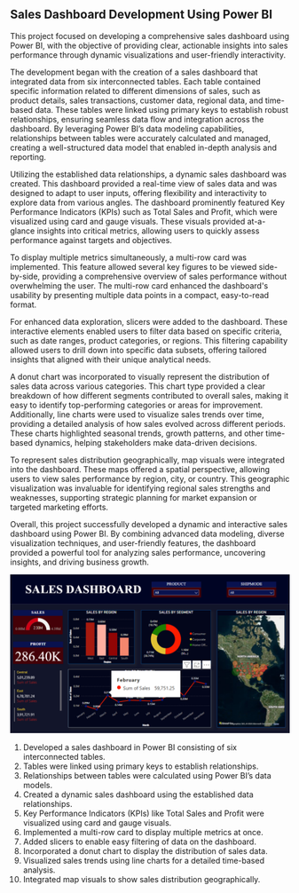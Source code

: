 Sales Dashboard Development Using Power BI
--------------------------------------------------------------------------------------------------------------------------------------------------------------------------

This project focused on developing a comprehensive sales dashboard using Power BI, with the objective of providing clear, actionable insights into sales performance through dynamic visualizations and user-friendly interactivity.

The development began with the creation of a sales dashboard that integrated data from six interconnected tables. Each table contained specific information related to different dimensions of sales, such as product details, sales transactions, customer data, regional data, and time-based data. These tables were linked using primary keys to establish robust relationships, ensuring seamless data flow and integration across the dashboard. By leveraging Power BI’s data modeling capabilities, relationships between tables were accurately calculated and managed, creating a well-structured data model that enabled in-depth analysis and reporting.

Utilizing the established data relationships, a dynamic sales dashboard was created. This dashboard provided a real-time view of sales data and was designed to adapt to user inputs, offering flexibility and interactivity to explore data from various angles. The dashboard prominently featured Key Performance Indicators (KPIs) such as Total Sales and Profit, which were visualized using card and gauge visuals. These visuals provided at-a-glance insights into critical metrics, allowing users to quickly assess performance against targets and objectives.

To display multiple metrics simultaneously, a multi-row card was implemented. This feature allowed several key figures to be viewed side-by-side, providing a comprehensive overview of sales performance without overwhelming the user. The multi-row card enhanced the dashboard's usability by presenting multiple data points in a compact, easy-to-read format.

For enhanced data exploration, slicers were added to the dashboard. These interactive elements enabled users to filter data based on specific criteria, such as date ranges, product categories, or regions. This filtering capability allowed users to drill down into specific data subsets, offering tailored insights that aligned with their unique analytical needs.

A donut chart was incorporated to visually represent the distribution of sales data across various categories. This chart type provided a clear breakdown of how different segments contributed to overall sales, making it easy to identify top-performing categories or areas for improvement. Additionally, line charts were used to visualize sales trends over time, providing a detailed analysis of how sales evolved across different periods. These charts highlighted seasonal trends, growth patterns, and other time-based dynamics, helping stakeholders make data-driven decisions.

To represent sales distribution geographically, map visuals were integrated into the dashboard. These maps offered a spatial perspective, allowing users to view sales performance by region, city, or country. This geographic visualization was invaluable for identifying regional sales strengths and weaknesses, supporting strategic planning for market expansion or targeted marketing efforts.

Overall, this project successfully developed a dynamic and interactive sales dashboard using Power BI. By combining advanced data modeling, diverse visualization techniques, and user-friendly features, the dashboard provided a powerful tool for analyzing sales performance, uncovering insights, and driving business growth.

![Image Alt](https://github.com/sreekeshm77/Sales-Dashboard-Development-Using-Power-BI/blob/8eac2bfaaae2febfbd52645f5a118af3a86c8c97/Screenshot%202024-09-03%20152541.png)




1. Developed a sales dashboard in Power BI consisting of six interconnected tables.
2. Tables were linked using primary keys to establish relationships.
3. Relationships between tables were calculated using Power BI’s data models.
4. Created a dynamic sales dashboard using the established data relationships.
5. Key Performance Indicators (KPIs) like Total Sales and Profit were visualized using card and gauge visuals.
6. Implemented a multi-row card to display multiple metrics at once.
7. Added slicers to enable easy filtering of data on the dashboard.
8. Incorporated a donut chart to display the distribution of sales data.
9. Visualized sales trends using line charts for a detailed time-based analysis.
10. Integrated map visuals to show sales distribution geographically.
